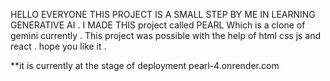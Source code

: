 HELLO EVERYONE THIS PROJECT IS A SMALL STEP BY ME IN LEARNING GENERATIVE AI . I MADE THIS project called PEARL Which is a clone of gemini currently . This project was possible with the help of html css js and react .
hope you like it . 

**it is currently at the stage of deployment
pearl-4.onrender.com
